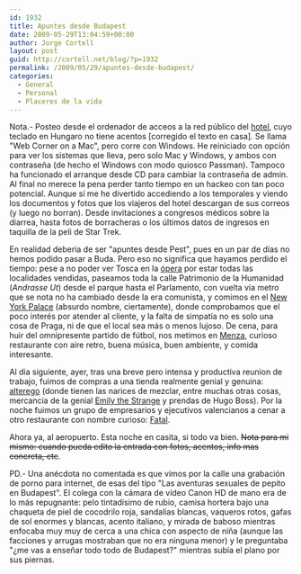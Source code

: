 ```yaml
---
id: 1932
title: Apuntes desde Budapest
date: 2009-05-29T13:04:59+00:00
author: Jorge Cortell
layout: post
guid: http://cortell.net/blog/?p=1932
permalink: /2009/05/29/apuntes-desde-budapest/
categories:
  - General
  - Personal
  - Placeres de la vida
---
```

Nota.- Posteo desde el ordenador de acceos a la red público del <a title="http://www.novotel.com/gb/hotel-3560-novotel-budapest-centrum/index.shtml" href="http://www.novotel.com/gb/hotel-3560-novotel-budapest-centrum/index.shtml" target="_blank">hotel</a>, cuyo teclado en Hungaro no tiene acentos [corregido el texto en casa]. Se llama "Web Corner on a Mac", pero corre con Windows. He reiniciado con opción para ver los sistemas que lleva, pero solo Mac y Windows, y ambos con contraseña (de hecho el Windows con modo quiosco Passman). Tampoco ha funcionado el arranque desde CD para cambiar la contraseña de admin. Al final no merece la pena perder tanto tiempo en un hackeo con tan poco potencial. Aunque sí me he divertido accediendo a los temporales y viendo los documentos y fotos que los viajeros del hotel descargan de sus correos (y luego no borran). Desde invitaciones a congresos médicos sobre la diarrea, hasta fotos de borracheras o los últimos datos de ingresos en taquilla de la peli de Star Trek. 

En realidad deberia de ser "apuntes desde Pest", pues en un par de días no hemos podido pasar a Buda. Pero eso no significa que hayamos perdido el tiempo: pese a no poder ver Tosca en la <a title="http://www.opera.hu/index.php?module=main" href="http://www.opera.hu/index.php?module=main" target="_blank">ópera</a> por estar todas las localidades vendidas, paseamos toda la calle Patrimonio de la Humanidad (_Andrasse Ut_) desde el parque hasta el Parlamento, con vuelta via metro que se nota no ha cambiado desde la era comunista, y comimos en el <a title="http://www.boscolohotels.com/eng/hotels/new_york_palace/deluxe_restaurant_budapest.htm" href="http://www.boscolohotels.com/eng/hotels/new_york_palace/deluxe_restaurant_budapest.htm" target="_blank">New York Palace</a> (absurdo nombre, ciertamente), donde comprobamos que el poco interés por atender al cliente, y la falta de simpatía no es solo una cosa de Praga, ni de que el local sea más o menos lujoso. De cena, para huir del omnipresente partido de fútbol, nos metimos en <a title="www.menza.co.hu" href="http://www.menza.co.hu" target="_blank">Menza</a>, curioso restaurante con aire retro, buena música, buen ambiente, y comida interesante.

Al dia siguiente, ayer, tras una breve pero intensa y productiva reunion de trabajo, fuimos de compras a una tienda realmente genial y genuina: <a title="http://www.alteregoshop.hu/" href="http://www.alteregoshop.hu/" target="_blank">alterego</a> (donde tienen las narices de mezclar, entre muchas otras cosas, mercancia de la genial <a title="http://emilystrange.com/" href="http://emilystrange.com/" target="_blank">Emily the Strange</a> y prendas de Hugo Boss). Por la noche fuimos un grupo de empresarios y ejecutivos valencianos a cenar a otro restaurante con nombre curioso: <a title="http://www.virtualtourist.com/travel/Europe/Hungary/Budapest_Fovaros/Budapest-436839/Restaurants-Budapest-Fatal_Restaurant-BR-1.html" href="http://www.virtualtourist.com/travel/Europe/Hungary/Budapest_Fovaros/Budapest-436839/Restaurants-Budapest-Fatal_Restaurant-BR-1.html" target="_blank">Fatal</a>.

Ahora ya, al aeropuerto. Esta noche en casita, si todo va bien. <span style="text-decoration: line-through">Nota para mi mismo: cuando pueda edito la entrada con fotos, acentos, info mas concreta, etc</span>.

PD.- Una anécdota no comentada es que vimos por la calle una grabación de porno para internet, de esas del tipo "Las aventuras sexuales de pepito en Budapest". El colega con la cámara de vídeo Canon HD de mano era de lo más repugnante: pelo tintadísimo de rubio, camisa hortera bajo una chaqueta de piel de cocodrilo roja, sandalias blancas, vaqueros rotos, gafas de sol enormes y blancas, acento italiano, y mirada de baboso mientras enfocaba muy muy de cerca a una chica con aspecto de niña (aunque las facciones y arrugas mostraban que no era ninguna menor) y le preguntaba "¿me vas a enseñar todo todo de Budapest?" mientras subía el plano por sus piernas.
